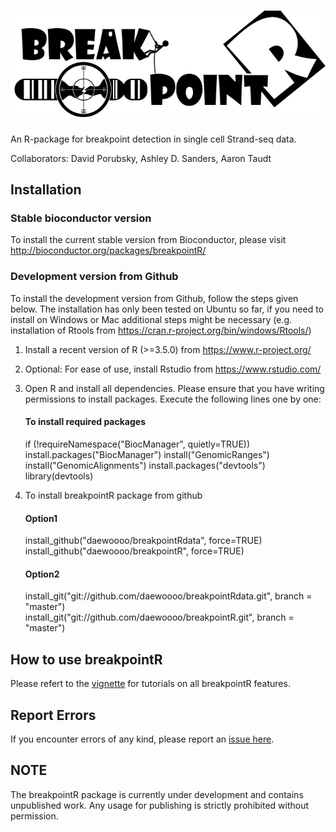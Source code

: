 ![breakpointR](breakpointR_logo.png)
====================================

An R-package for breakpoint detection in single cell Strand-seq data.

Collaborators: David Porubsky, Ashley D. Sanders, Aaron Taudt

Installation
------------

### Stable bioconductor version
To install the current stable version from Bioconductor, please visit http://bioconductor.org/packages/breakpointR/

### Development version from Github
To install the development version from Github, follow the steps given below. The installation has only been tested on Ubuntu so far, if you need to install on Windows or Mac additional steps might be necessary (e.g. installation of Rtools from https://cran.r-project.org/bin/windows/Rtools/)

1. Install a recent version of R (>=3.5.0) from https://www.r-project.org/
2. Optional: For ease of use, install Rstudio from https://www.rstudio.com/
3. Open R and install all dependencies. Please ensure that you have writing permissions to install packages. Execute the following lines one by one:

   #### To install required packages  
   if (!requireNamespace("BiocManager", quietly=TRUE))
   install.packages("BiocManager")
   install("GenomicRanges") 
	 install("GenomicAlignments")
	 install.packages("devtools")
	 library(devtools)  

4. To install breakpointR package from github	 
	 #### Option1
	 install_github("daewoooo/breakpointRdata", force=TRUE)  
	 install_github("daewoooo/breakpointR", force=TRUE)  
	 #### Option2 
	 install_git("git://github.com/daewoooo/breakpointRdata.git", branch = "master")  
	 install_git("git://github.com/daewoooo/breakpointR.git", branch = "master")  

How to use breakpointR
----------------------

Please refert to the [vignette](https://github.com/daewoooo/breakpointR/blob/master/vignettes/breakpointR.pdf) for tutorials on all breakpointR features.

Report Errors
-------------

If you encounter errors of any kind, please report an [issue here](https://github.com/daewoooo/breakpointR/issues/new).

NOTE
----

The breakpointR package is currently under development and contains unpublished work. Any usage for publishing is strictly prohibited without permission.

